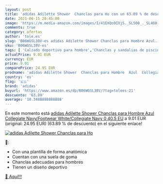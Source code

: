 ```yaml
---
layout: post
title: 'adidas Adilette Shower  Chanclas para Ho con un 63.89 % de descuento'
date: 2021-06-15 20:45:00
image: 'https://m.media-amazon.com/images/I/41EXQo9IXjS._SL500_._SL400_.jpg'
comments: true
category: ofertas
author: 'tole.es'
slug: 'B06WGSL38V-es adidas Adilette Shower Chanclas para Hombre Azul...'
sku: 'B06WGSL38V-es'
tags: [ 'Calzado deportivo para hombre','Chanclas y sandalias de piscina para hombre','Zapatillas y calzado deportivo para hombre','Zapatos','Zapatos para hombre','Zapatos y complementos','adidas','chanclas', ]
actualPrice: 9.01 EUR
currency: EUR
price: 9.01
comparePrice: 24.95 EUR
prodname: 'adidas Adilette Shower  Chanclas para Hombre  Azul  Collegiate Navy/Footwear White/Collegiate Navy 0   40.5 EU'
country: 'es'
flag: '🇪🇸'
brand: 'adidas'
buyurl: 'https://www.amazon.es/dp/B06WGSL38V/?tag=tolees-21'
descuento: '63.89'
average: '10.3488888888888'
---
```


En este momento está [adidas Adilette Shower  Chanclas para Hombre  Azul  Collegiate Navy/Footwear White/Collegiate Navy 0   40.5 EU](https://www.amazon.es/dp/B06WGSL38V/?tag=tolees-21) a 9.01 EUR (original: 24.95 EUR) (63.89 %  de descuento) en el siguiente enlace!

[![adidas Adilette Shower  Chanclas para Ho](https://m.media-amazon.com/images/I/41EXQo9IXjS._SL500_._SL400_.jpg)](https://www.amazon.es/dp/B06WGSL38V/?tag=tolees-21)

🔎:

- Con una plantilla de forma anatómica
- Cuentan con una suela de goma
- Chanclas adecuadas para hombres
- Tienen un diseño deportivo

[🛒 Aquí!!!](https://www.amazon.es/dp/B06WGSL38V/?tag=tolees-21)

